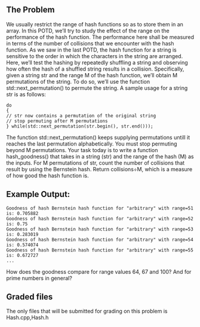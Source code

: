 ## The Problem

We usually restrict the range of hash functions so as to store them in an array. In this POTD, we’ll try to study the effect of the range on the performance of the hash function. The performance here shall be measured in terms of the number of collisions that we encounter with the hash function. As we saw in the last POTD, the hash function for a string is sensitive to the order in which the characters in the string are arranged. Here, we’ll test the hashing by repeatedly shuffling a string and observing how often the hash of a shuffled string results in a collision. Specifically, given a string str and the range M of the hash function, we’ll obtain M permutations of the string. To do so, we’ll use the function std::next_permutation() to permute the string. A sample usage for a string str is as follows:

```
do
{
// str now contains a permutation of the original string
// stop permuting after M permutations
} while(std::next_permutation(str.begin(), str.end()));
```

The function std::next_permutation() keeps supplying permutations untill it reaches the last permutation alphabetically. You must stop permuting beyond M permutations. Your task today is to write a function hash_goodness() that takes in a string (str) and the range of the hash (M) as the inputs. For M permutations of str, count the number of collisions that result by using the Bernstein hash. Return collisions÷M, which is a measure of how good the hash function is.

## Example Output:

```
Goodness of hash Bernstein hash function for "arbitrary" with range=51 is: 0.705882
Goodness of hash Bernstein hash function for "arbitrary" with range=52 is: 0.75
Goodness of hash Bernstein hash function for "arbitrary" with range=53 is: 0.283019
Goodness of hash Bernstein hash function for "arbitrary" with range=54 is: 0.574074
Goodness of hash Bernstein hash function for "arbitrary" with range=55 is: 0.672727
...
```

How does the goodness compare for range values 64, 67 and 100? And for prime numbers in general?

## Graded files

The only files that will be submitted for grading on this problem is Hash.cpp,Hash.h
